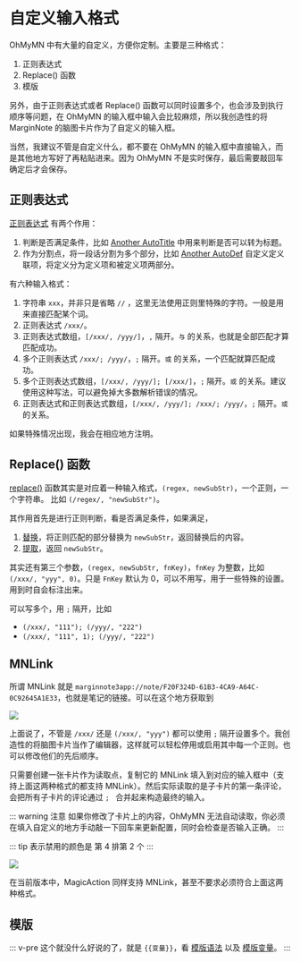 # 自定义输入格式

OhMyMN 中有大量的自定义，方便你定制。主要是三种格式：

1. 正则表达式
2. Replace() 函数
3. 模版

另外，由于正则表达式或者 Replace() 函数可以同时设置多个，也会涉及到执行顺序等问题，在 OhMyMN 的输入框中输入会比较麻烦，所以我创造性的将 MarginNote 的脑图卡片作为了自定义的输入框。

当然，我建议不管是自定义什么，都不要在 OhMyMN 的输入框中直接输入，而是其他地方写好了再粘贴进来。因为 OhMyMN 不是实时保存，最后需要敲回车确定后才会保存。

## 正则表达式

[正则表达式](regex.md) 有两个作用：

1. 判断是否满足条件，比如 [Another AutoTitle](modules/anotherautotitle.md) 中用来判断是否可以转为标题。
2. 作为分割点，将一段话分割为多个部分，比如 [Another AutoDef](modules/anotherautodef.md) 自定义定义联项，将定义分为定义项和被定义项两部分。

有六种输入格式：

1. 字符串 `xxx`，并非只是省略 `//` ，这里无法使用正则里特殊的字符。一般是用来直接匹配某个词。
2. 正则表达式 `/xxx/`。
3. 正则表达式数组，`[/xxx/, /yyy/]`，`,` 隔开。`与` 的关系，也就是全部匹配才算匹配成功。
4. 多个正则表达式 `/xxx/; /yyy/`，`;` 隔开。`或` 的关系，一个匹配就算匹配成功。
5. 多个正则表达式数组，`[/xxx/, /yyy/]; [/xxx/]`，`;` 隔开。`或` 的关系。建议使用这种写法，可以避免掉大多数解析错误的情况。
6. 正则表达式和正则表达式数组，`[/xxx/, /yyy/]; /xxx/; /yyy/`，`;` 隔开。`或` 的关系。

如果特殊情况出现，我会在相应地方注明。

## Replace() 函数

[replace()](replace) 函数其实是对应着一种输入格式，`(regex, newSubStr)`，一个正则，一个字符串。
比如 `(/regex/, "newSubStr")`。

其作用首先是进行正则判断，看是否满足条件，如果满足，

1. [替换](replace.md#替换)，将正则匹配的部分替换为 `newSubStr`，返回替换后的内容。
2. [提取](replace.md#提取)，返回 `newSubStr`。

其实还有第三个参数，`(regex, newSubStr, fnKey)`，`fnKey` 为整数，比如 `(/xxx/, "yyy", 0)`。只是 `FnKey` 默认为 0，可以不用写，用于一些特殊的设置。用到时自会标注出来。

可以写多个，用 `;` 隔开，比如

- `(/xxx/, "111"); (/yyy/, "222")`
- `(/xxx/, "111", 1); (/yyy/, "222")`

## MNLink

所谓 MNLink 就是 `marginnote3app://note/F20F324D-61B3-4CA9-A64C-0C92645A1E33`，也就是笔记的链接。可以在这个地方获取到

![](https://testmnbbs.oss-cn-zhangjiakou.aliyuncs.com/pic20220506005857.png?x-oss-process=base_webp)

上面说了，不管是 `/xxx/` 还是 `(/xxx/, "yyy")` 都可以使用 `;` 隔开设置多个。我创造性的将脑图卡片当作了编辑器，这样就可以轻松停用或启用其中每一个正则。也可以修改他们的先后顺序。

只需要创建一张卡片作为读取点，复制它的 MNLink 填入到对应的输入框中（支持上面这两种格式的都支持 MNLink）。然后实际读取的是子卡片的第一条评论，会把所有子卡片的评论通过 `; ` 合并起来构造最终的输入。

::: warning 注意
如果你修改了卡片上的内容，OhMyMN 无法自动读取，你必须在填入自定义的地方手动敲一下回车来更新配置，同时会检查是否输入正确。
:::

::: tip 表示禁用的颜色是
第 4 排第 2 个
:::

![](https://testmnbbs.oss-cn-zhangjiakou.aliyuncs.com/pic20220507095500.png?x-oss-process=base_webp)

在当前版本中，MagicAction 同样支持 MNLink，甚至不要求必须符合上面这两种格式。

## 模版

::: v-pre
这个就没什么好说的了，就是 `{{变量}}`，看 [模版语法](mustache.md) 以及 [模版变量](vars.md)。
:::